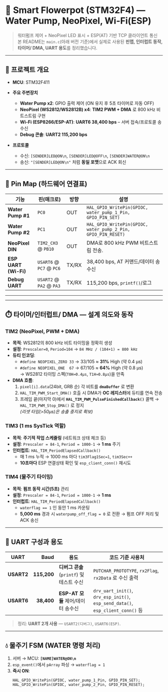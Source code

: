 # 🌱 Smart Flowerpot (STM32F4) — Water Pump, NeoPixel, Wi-Fi(ESP)

> 워터펌프 제어 + NeoPixel LED 표시 + ESP(AT) 기반 TCP 클라이언트 통신  
> 본 README는 `main.c`(아래 버전 기준)에서 실제로 사용된 **핀맵, 인터럽트 동작, 타이머/ DMA, UART 용도**를 정리했습니다.  

---

## 📁 프로젝트 개요

- **MCU**: STM32F411
- **주요 주변장치**
  - **Water Pump x2**: GPIO 출력 제어 (ON 유지 후 5초 타이머로 자동 OFF)
  - **NeoPixel (WS2812/WS2812B) x4**: **TIM2 PWM + DMA** 로 800 kHz 비트스트림 구현
  - **Wi-Fi (ESP8266/ESP-AT)**: **UART6 38,400 bps** – 서버 접속/프로토콜 송수신
  - **Debug 콘솔**: **UART2 115,200 bps**

- **프로토콜**
  - 수신: `[SENDER]LED@ON\n`, `[SENDER]LED@OFF\n`, `[SENDER]WATER@ON\n`
  - 송신: `"[SENDER]LED@ON\n"` 처럼 **동일 포맷**으로 ACK 회신

---

## 🔌 Pin Map (하드웨어 연결표)

| 기능 | 핀(매크로) | 방향 | 설명 |
|---|---|---|---|
| **Water Pump #1** | `PC0` | OUT | `HAL_GPIO_WritePin(GPIOC, water_pump_1_Pin, GPIO_PIN_SET)` |
| **Water Pump #2** | `PC1` | OUT | `HAL_GPIO_WritePin(GPIOC, water_pump_2_Pin, GPIO_PIN_RESET)`| 
| **NeoPixel DIN** | `TIM2_CH3` @ `PB10` | OUT | DMA로 800 kHz PWM 비트스트림 전송. |
| **ESP UART (Wi-Fi)** | `USART6` @ `PC7` @ `PC6` | TX/RX | 38,400 bps, AT 커맨드/데이터 송수신 |
| **Debug UART** | `USART2` @ `PA2` @ `PA3` | TX/RX | 115,200 bps, `printf()`/로그 |

---

---

## ⏱️ 타이머/인터럽트/ DMA — 설계 의도와 동작

### TIM2 (NeoPixel, PWM + DMA)
- **목적**: WS2812의 800 kHz 비트 타이밍을 정확히 생성  
- **설정**: `Prescaler=0`, `Period=104` → `84 MHz / (104+1) = 800 kHz`  
- **듀티 인코딩**:
  - `#define NEOPIXEL_ZERO 33`  → 33/105 ≈ **31%** High (약 0.4 µs)
  - `#define NEOPIXEL_ONE  67`  → 67/105 ≈ **64%** High (약 0.8 µs)  
  → WS2812 타이밍 스펙(`T0H≈0.4µs`, `T1H≈0.8µs`)을 만족
- **DMA 흐름**:
  1. `pixel[i].data`(24bit, GRB 순) 각 비트를 **`dmaBuffer`** 로 변환
  2. `HAL_TIM_PWM_Start_DMA()` 호출 시 DMA가 **OC 레지스터**에 듀티를 연속 전송
  3. 프레임 끝(마지막 0)에서 **`HAL_TIM_PWM_PulseFinishedCallback()`** 콜백 → `HAL_TIM_PWM_Stop_DMA()` 로 정지  
     *(리셋 타임(>50µs)은 송출 중지로 확보)*

### TIM3 (1 ms SysTick 역할)
- **목적**: **주기적 작업 스케줄링** (네트워크 상태 체크 등)
- **설정**: `Prescaler = 84-1`, `Period = 1000-1` → **1 ms** 주기
- **인터럽트**: `HAL_TIM_PeriodElapsedCallback()`  
  - 매 1 ms 누적 → 1000 ms 마다 `tim3Flag1Sec=1`, `tim3Sec++`
  - **10초마다** ESP 연결상태 확인 및 `esp_client_conn()` 재시도

### TIM4 (물주기 타이밍)
- **목적**: **펌프 동작 시간(5초)** 관리
- **설정**: `Prescaler = 84-1`, `Period = 1000-1` → **1 ms**
- **인터럽트**: `HAL_TIM_PeriodElapsedCallback()`  
  - `waterflag == 1` 인 동안 1 ms 카운팅
  - **5,000 ms** 경과 시 `waterpump_off_flag = 0` 로 전환 → 펌프 OFF 처리 및 ACK 송신

---

## 📡 UART 구성과 용도

| UART | Baud | 용도 | 코드 기준 사용처 |
|---|---:|---|---|
| **USART2** | **115,200** | **디버그 콘솔** (`printf`) 및 테스트 수신 | `PUTCHAR_PROTOTYPE`, `rx2Flag`, `rx2Data` 로 수신 출력 |
| **USART6** | **38,400** | **ESP-AT 모듈** 제어/데이터 송수신 | `drv_uart_init()`, `drv_esp_init()`, `esp_send_data()`, `esp_client_conn()` 등 |

> 정리: **UART 2개 사용** — `USART2(디버그)`, `USART6(ESP)`.

---

## 💧 물주기 FSM (WATER 명령 처리)

1. 서버 → MCU: **`[NAME]WATER@ON\n`**
2. `esp_event()`에서 `pArray` 파싱 → `waterflag = 1`
3. **즉시 ON**:  
   ```
   HAL_GPIO_WritePin(GPIOC, water_pump_1_Pin, GPIO_PIN_SET);
   HAL_GPIO_WritePin(GPIOC, water_pump_2_Pin, GPIO_PIN_RESET);
